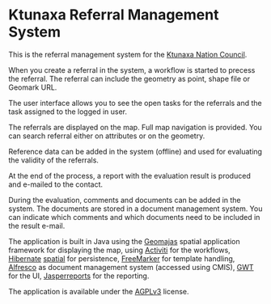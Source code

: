 # Ktunaxa Referral Management System

This is the referral management system for the [Ktunaxa Nation Council](http://www.ktunaxa.org/).

When you create a referral in the system, a workflow is started to precess the referral. The referral can include the geometry as point, shape file or Geomark URL.

The user interface allows you to see the open tasks for the referrals and the task assigned to the logged in user.

The referrals are displayed on the map. Full map navigation is provided. You can search referral either on attributes or on the geometry.

Reference data can be added in the system (offline) and used for evaluating the validity of the referrals. 

At the end of the process, a report with the evaluation result is produced and e-mailed to the contact.

During the evaluation, comments and documents can be added in the system. The documents are stored in a document management system. You can indicate which comments and which documents need to be included in the result e-mail.

The application is built in Java using the [Geomajas](http://geomajas.org) spatial application framework for displaying the map, using [Activiti](http://www.activit.org/) for the workflows, [Hibernate](http://hibernate.org/) [spatial](http://www.hibernatespatial.org/) for persistence, [FreeMarker](http://freemarker.sourceforge.net/) for template handling, [Alfresco](http://www.alfresco.com/) as document management system (accessed using CMIS), [GWT](http://code.google.com/webtoolkit/) for the UI, [Jasperreports](http://jasperforge.org/projects/jasperreports) for the reporting.

The application is available under the [AGPLv3](http://www.gnu.org/licenses/agpl.html) license.
